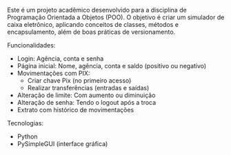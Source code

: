 Este é um projeto acadêmico desenvolvido para a disciplina de Programação Orientada a Objetos (POO).
O objetivo é criar um simulador de caixa eletrônico, aplicando conceitos de classes, métodos e encapsulamento, além de boas práticas de versionamento.

Funcionalidades:

 - Login: Agência, conta e senha
 - Página inicial: Nome, agência, conta e saldo (positivo ou negativo)
 - Movimentações com PIX:
   - Criar chave Pix (no primeiro acesso)
   - Realizar transferências (entradas e saídas)
 - Alteração de limite: Com aumento ou diminuição
 - Alteração de senha: Tendo o logout após a troca
 - Extrato com histórico de movimentações

Tecnologias:

 - Python
 - PySimpleGUI (interface gráfica)